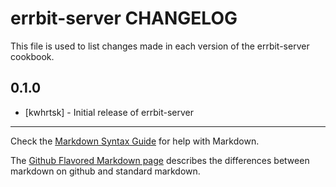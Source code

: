errbit-server CHANGELOG
=======================

This file is used to list changes made in each version of the errbit-server cookbook.

0.1.0
-----
- [kwhrtsk] - Initial release of errbit-server

- - -
Check the [Markdown Syntax Guide](http://daringfireball.net/projects/markdown/syntax) for help with Markdown.

The [Github Flavored Markdown page](http://github.github.com/github-flavored-markdown/) describes the differences between markdown on github and standard markdown.

